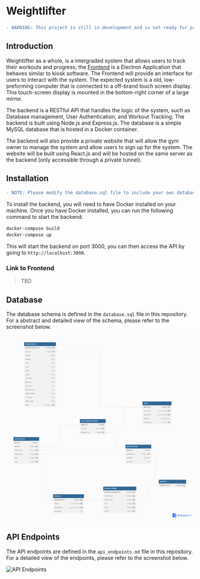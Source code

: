 # Weightlifter 


```diff
- WARNING: This project is still in development and is not ready for production use.
```

## Introduction

Weightlifter as a whole, is a intergraded system that allows users to track their workouts and progress; the [Frontend](https://github.com/identityofsine/weightlifter) is a Electron Application that behaves similar to kiosk software. The Frontend will provide an interface for users to interact with the system. The expected system is a old, low-preforming computer that is connected to a off-brand touch screen display. This touch-screen display is mounted in the bottom-right corner of a large mirror. 

The backend is a RESTful API that handles the logic of the system, such as Database management, User Authentication, and Workout Tracking. The backend is built using Node.js and Express.js. The database is a simple MySQL database that is hosted in a Docker container.

The backend will also provide a private website that will allow the gym owner to manage the system and allow users to sign up for the system. The website will be built using React.js and will be hosted on the same server as the backend (only accessible through a private tunnel). 

## Installation


```diff
- NOTE: Please modify the database.sql file to include your own database credentials. As of now, the database credentials are set to the default values of weightlifter@weightlifter...
```

To install the backend, you will need to have Docker installed on your machine. Once you have Docker installed, you can run the following command to start the backend:

```bash
docker-compose build
docker-compose up
```

This will start the backend on port 3000, you can then access the API by going to `http://localhost:3000`.


### Link to Frontend

> TBD


## Database 

The database schema is defined in the `database.sql` file in this repository. For a abstract and detailed view of the schema, please refer to the screenshot below.

![Database Schema](./assets/database_schema.png)

## API Endpoints

The API endpoints are defined in the `api_endpoints.md` file in this repository. For a detailed view of the endpoints, please refer to the screenshot below.

![API Endpoints](./assets/api_endpoints.png)
